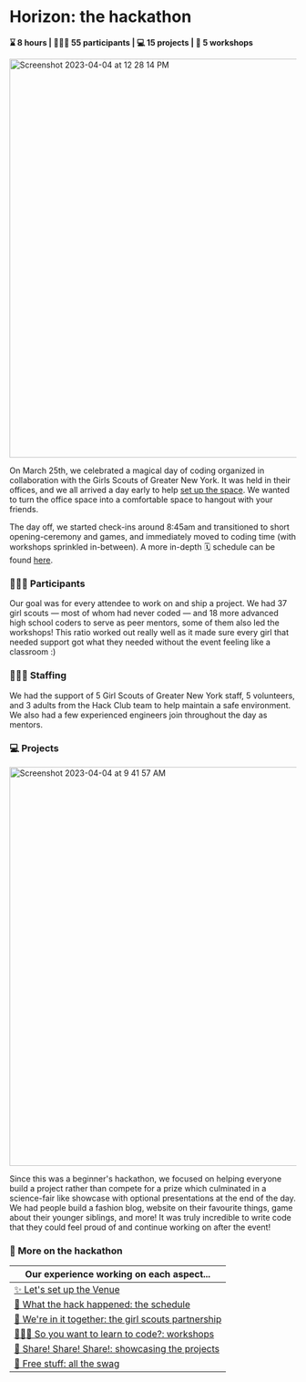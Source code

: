 # Horizon: the hackathon
**⌛️ 8 hours | 👩🏽‍💻 55 participants | 💻 15 projects | 🐝 5 workshops**

<img width="700" alt="Screenshot 2023-04-04 at 12 28 14 PM" src="https://user-images.githubusercontent.com/65808924/229856986-394760db-32ad-4af1-9aff-9aa9a3a43766.png">

On March 25th, we celebrated a magical day of coding organized in collaboration with the Girls Scouts of Greater New York. It was held in their offices, and we all arrived a day early to help [set up the space](https://github.com/hackclub/horizon/blob/main/the-hackathon/venue-setup.md). We wanted to turn the office space into a comfortable space to hangout with your friends.

The day off, we started check-ins around 8:45am and transitioned to short opening-ceremony and games, and immediately moved to coding time (with workshops sprinkled in-between). A more in-depth 🗓️ schedule can be found [here](./schedule.md).

### 👩🏽‍💻 Participants
Our goal was for every attendee to work on and ship a project. We had 37 girl scouts — most of whom had never coded — and 18 more advanced high school coders to serve as peer mentors, some of them also led the workshops! This ratio worked out really well as it made sure every girl that needed support got what they needed without the event feeling like a classroom :)

### 🧙🏼‍♀️ Staffing
We had the support of 5 Girl Scouts of Greater New York staff, 5 volunteers, and 3 adults from the Hack Club team to help maintain a safe environment. We also had a few experienced engineers join throughout the day as mentors.

### 💻 Projects 
<img width="700" alt="Screenshot 2023-04-04 at 9 41 57 AM" src="https://user-images.githubusercontent.com/65808924/229811753-eb41a555-ca90-436d-a8ea-08d0c4588c34.png">

Since this was a beginner's hackathon, we focused on helping everyone build a project rather than compete for a prize which culminated in a science-fair like showcase with optional presentations at the end of the day. We had people build a fashion blog, website on their favourite things, game about their younger siblings, and more! It was truly incredible to write code that they could feel proud of and continue working on after the event!

### 🌈 More on the hackathon
|Our experience working on each aspect...|
|-----------|
| [✨ Let's set up the Venue](./venue-setup.md) |
| [📆 What the hack happened: the schedule](./schedule.md) |
| [🤝 We're in it together: the girl scouts partnership](./partnershipwgs.md) |
| [👩🏽‍💻 So you want to learn to code?: workshops](./workshops.md) |
| [🎤 Share! Share! Share!: showcasing the projects](./showcase.md) |
| [🗽 Free stuff: all the swag](./swag.md) |
